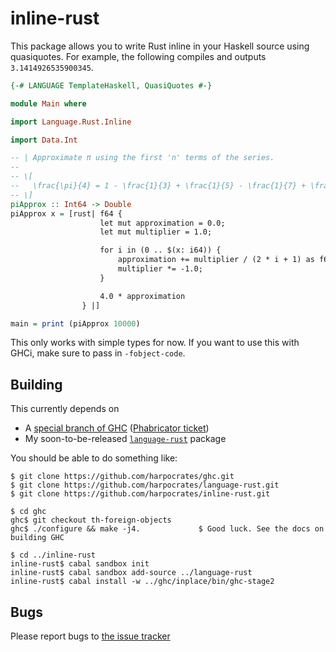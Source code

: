# inline-rust

This package allows you to write Rust inline in your Haskell source using quasiquotes. For example, the following compiles and outputs `3.1414926535900345`.

```haskell
{-# LANGUAGE TemplateHaskell, QuasiQuotes #-}

module Main where

import Language.Rust.Inline

import Data.Int

-- | Approximate π using the first 'n' terms of the series.
--
-- \[
--   \frac{\pi}{4} = 1 - \frac{1}{3} + \frac{1}{5} - \frac{1}{7} + \frac{1}{9} - \cdots
-- \]
piApprox :: Int64 -> Double
piApprox x = [rust| f64 {
                    let mut approximation = 0.0;
                    let mut multiplier = 1.0;

                    for i in (0 .. $(x: i64)) {
                        approximation += multiplier / (2 * i + 1) as f64;
                        multiplier *= -1.0;
                    }

                    4.0 * approximation
                } |]

main = print (piApprox 10000)
```

This only works with simple types for now. If you want to use this with GHCi, make sure to pass in `-fobject-code`.

## Building

This currently depends on

  * A [special branch of GHC](https://github.com/harpocrates/ghc/tree/feature/th-foreign-objects) ([Phabricator ticket](https://phabricator.haskell.org/D4217))
  * My soon-to-be-released [`language-rust`](https://github.com/harpocrates/language-rust) package
  
You should be able to do something like:

    $ git clone https://github.com/harpocrates/ghc.git
    $ git clone https://github.com/harpocrates/language-rust.git
    $ git clone https://github.com/harpocrates/inline-rust.git
    
    $ cd ghc
    ghc$ git checkout th-foreign-objects
    ghc$ ./configure && make -j4.             $ Good luck. See the docs on building GHC
    
    $ cd ../inline-rust
    inline-rust$ cabal sandbox init
    inline-rust$ cabal sandbox add-source ../language-rust
    inline-rust$ cabal install -w ../ghc/inplace/bin/ghc-stage2

## Bugs

Please report bugs to [the issue tracker](https://github.com/harpocrates/inline-rust/issues)
  

